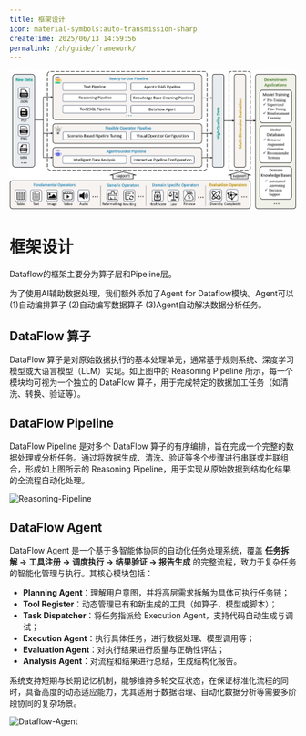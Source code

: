 ```yaml
---
title: 框架设计
icon: material-symbols:auto-transmission-sharp
createTime: 2025/06/13 14:59:56
permalink: /zh/guide/framework/
---
```

![Dataflow-Framework](/dataflow_framework.jpg)
# 框架设计
Dataflow的框架主要分为算子层和Pipeline层。

为了使用AI辅助数据处理，我们额外添加了Agent for Dataflow模块。Agent可以(1)自动编排算子 (2)自动编写数据算子 (3)Agent自动解决数据分析任务。

## DataFlow 算子

DataFlow 算子是对原始数据执行的基本处理单元，通常基于规则系统、深度学习模型或大语言模型（LLM）实现。如上图中的 Reasoning Pipeline 所示，每一个模块均可视为一个独立的 DataFlow 算子，用于完成特定的数据加工任务（如清洗、转换、验证等）。

## DataFlow Pipeline

DataFlow Pipeline 是对多个 DataFlow 算子的有序编排，旨在完成一个完整的数据处理或分析任务。通过将数据生成、清洗、验证等多个步骤进行串联或并联组合，形成如上图所示的 Reasoning Pipeline，用于实现从原始数据到结构化结果的全流程自动化处理。

![Reasoning-Pipeline](/Reasoning_Pipeline.jpg)

## DataFlow Agent

DataFlow Agent 是一个基于多智能体协同的自动化任务处理系统，覆盖 **任务拆解 → 工具注册 → 调度执行 → 结果验证 → 报告生成** 的完整流程，致力于复杂任务的智能化管理与执行。其核心模块包括：

- **Planning Agent**：理解用户意图，并将高层需求拆解为具体可执行任务链；
- **Tool Register**：动态管理已有和新生成的工具（如算子、模型或脚本）；
- **Task Dispatcher**：将任务指派给 Execution Agent，支持代码自动生成与调试；
- **Execution Agent**：执行具体任务，进行数据处理、模型调用等；
- **Evaluation Agent**：对执行结果进行质量与正确性评估；
- **Analysis Agent**：对流程和结果进行总结，生成结构化报告。

系统支持短期与长期记忆机制，能够维持多轮交互状态，在保证标准化流程的同时，具备高度的动态适应能力，尤其适用于数据治理、自动化数据分析等需要多阶段协同的复杂场景。

![Dataflow-Agent](/agent.png)
